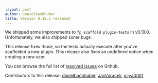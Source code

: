 ```yaml
---
layout: post
author: danielbachhuber
title: Version 0.19.1 released
---
```


We shipped some improvements to `fp scaffold plugin-tests` in v0.19.0. Unfortunately, we also shipped some bugs.

This release fixes those, so the tests actually execute after you've scaffolded a new plugin. This release also fixes an undefined notice when creating a new user.

You can browse the full list of [resolved issues](https://github.com/fp-cli/fp-cli/issues?milestone=30&page=1&state=closed) on Github.

Contributors to this release: [danielbachhuber](https://github.com/danielbachhuber), [JanVoracek](https://github.com/JanVoracek), [miya0001](https://github.com/miya0001)

